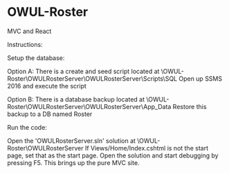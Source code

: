 # OWUL-Roster
MVC and React

Instructions:

Setup the database:

Option A: 
There is a create and seed script located at \OWUL-Roster\OWULRosterServer\OWULRosterServer\Scripts\SQL
Open up SSMS 2016 and execute the script

Option B:
There is a database backup located at \OWUL-Roster\OWULRosterServer\OWULRosterServer\App_Data
Restore this backup to a DB named Roster


Run the code:

Open the 'OWULRosterServer.sln' solution at \OWUL-Roster\OWULRosterServer
If Views/Home/Index.cshtml is not the start page, set that as the start page.
Open the solution and start debugging by pressing F5.
This brings up the pure MVC site.